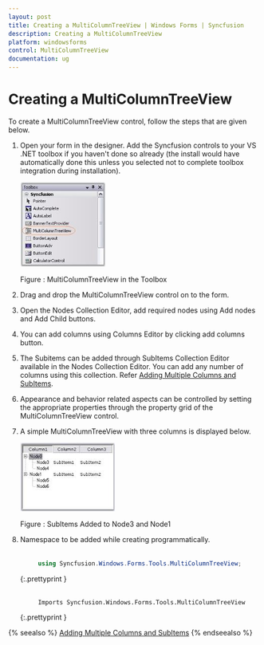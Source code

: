 ```yaml
---
layout: post
title: Creating a MultiColumnTreeView | Windows Forms | Syncfusion
description: Creating a MultiColumnTreeView
platform: windowsforms
control: MultiColumnTreeView
documentation: ug
---
```



# Creating a MultiColumnTreeView

To create a MultiColumnTreeView control, follow the steps that are given below.

1. Open your form in the designer. Add the Syncfusion controls to your VS .NET toolbox if you haven't done so already (the install would have automatically done this unless you selected not to complete toolbox integration during installation).

   ![](Getting-Started_images/Getting-Started_img1.jpeg) 
 
   Figure : MultiColumnTreeView in the Toolbox

2. Drag and drop the MultiColumnTreeView control on to the form.

3. Open the Nodes Collection Editor, add required nodes using Add nodes and Add Child buttons. 

4. You can add columns using Columns Editor by clicking add columns button. 

5. The Subitems can be added through SubItems Collection Editor available in the Nodes Collection Editor. You can add any number of columns using this collection. Refer [Adding Multiple Columns and SubItems](/windowsforms/multicolumntreeview/adding-multiple-columns-and-subitems).

6. Appearance and behavior related aspects can be controlled by setting the appropriate properties through the property grid of the MultiColumnTreeView control. 

7. A simple MultiColumnTreeView with three columns is displayed below.

   ![](Getting-Started_images/Getting-Started_img2.jpeg) 
 
   Figure : SubItems Added to Node3 and Node1

8. Namespace to be added while creating programmatically.

   ~~~ cs

		using Syncfusion.Windows.Forms.Tools.MultiColumnTreeView;

   ~~~
   {:.prettyprint }

   ~~~ vbnet

		Imports Syncfusion.Windows.Forms.Tools.MultiColumnTreeView

   ~~~
   {:.prettyprint }
   
   
{% seealso %}
[Adding Multiple Columns and SubItems](/windowsforms/multicolumntreeview/adding-multiple-columns-and-subitems)
{% endseealso %}
